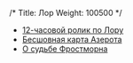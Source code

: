 /*
Title: Лор
Weight: 100500
*/

- [12-часовой ролик по Лору](https://www.youtube.com/watch?v=WAOlwQcj2k4&feature=youtu.be)
- [Бесшовная карта Азерота](http://en.maps.dadesign.ru/azeroth/)
- [О судьбе Фростморна](https://www.youtube.com/watch?v=PPWzwcXpnEc)